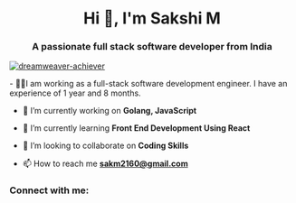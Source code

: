 <h1 align="center">Hi 👋, I'm Sakshi M</h1>
<h3 align="center">A passionate full stack software developer from India</h3>

<p align="left"> <a href="https://github.com/ryo-ma/github-profile-trophy"><img src="https://github-profile-trophy.vercel.app/?username=dreamweaver-achiever" alt="dreamweaver-achiever" /></a> </p>
- 👩‍💻I am working as a full-stack software development engineer. I have an experience of 1 year and 8 months.

- 🔭 I’m currently working on **Golang, JavaScript**

- 🌱 I’m currently learning **Front End Development Using React**

- 👯 I’m looking to collaborate on **Coding Skills**

- 📫 How to reach me **sakm2160@gmail.com**

<h3 align="left">Connect with me:</h3>
<p align="left">
</p>
